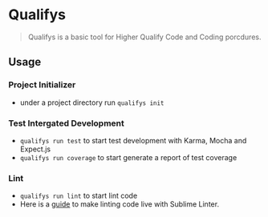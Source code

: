 # Qualifys

> Qualifys is a basic tool for Higher Qualify Code and Coding porcdures.

## Usage

### Project Initializer

- under a project directory run `qualifys init`

### Test Intergated Development

- `qualifys run test` to start test development with Karma, Mocha and Expect.js
- `qualifys run coverage` to start generate a report of test coverage

### Lint

- `qualifys run lint` to start lint code
- Here is a [guide](http://blog.surfacew.com/fe_tech/2016/07/25/Linter/) to make linting code live with Sublime Linter.



